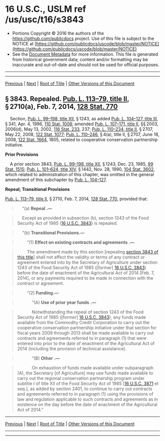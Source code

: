 ---
---

# 16 U.S.C., USLM ref /us/usc/t16/s3843

* Portions Copyright © 2016 the authors of the https://github.com/publicdocs project.
  Use of this file is subject to the NOTICE at [https://github.com/publicdocs/uscode/blob/master/NOTICE](https://github.com/publicdocs/uscode/blob/master/NOTICE)
* See the [Document Metadata](././../../../../..//README.md) for more information.
  This file is generated from historical government data; content and/or formatting may be inaccurate and out-of-date and should not be used for official purposes.

----------
----------

[Previous](./../../../../..//us/usc/t16/ch58/schV/m__us_usc_t16_s3842.md) | [Next](./../../../../..//us/usc/t16/ch58/schV/m__us_usc_t16_s3844.md) | [Root of Title](./../../../../../) | [Other Versions of this Document](https://publicdocs.github.io/go/links?ns=uslm&ref=%2Fus%2Fusc%2Ft16%2Fs3843)

## § 3843. Repealed. [Pub. L. 113–79, title II][/us/pl/113/79/tII], § 2710(a), Feb. 7, 2014, [128 Stat. 770][/us/stat/128/770]

    Section, [Pub. L. 99–198, title XII][/us/pl/99/198/tXII], § 1243, as added [Pub. L. 104–127, title III][/us/pl/104/127/tIII], § 341, Apr. 4, 1996, [110 Stat. 1008][/us/stat/110/1008]; amended [Pub. L. 107–171, title II][/us/pl/107/171/tII], §§ 2003, 2006(d), May 13, 2002, [116 Stat. 233][/us/stat/116/233], 237; [Pub. L. 110–234, title II][/us/pl/110/234/tII], § 2707, May 22, 2008, [122 Stat. 1077][/us/stat/122/1077]; [Pub. L. 110–246][/us/pl/110/246], § 4(a), title II, § 2707, June 18, 2008, [122 Stat. 1664][/us/stat/122/1664], 1805, related to cooperative conservation partnership initiative.

 __Prior Provisions__ 

    A prior section 3843, [Pub. L. 99–198, title XII][/us/pl/99/198/tXII], § 1243, Dec. 23, 1985, [99 Stat. 1515][/us/stat/99/1515]; [Pub. L. 101–624, title XIV][/us/pl/101/624/tXIV], § 1442, Nov. 28, 1990, [104 Stat. 3602][/us/stat/104/3602], which related to administration of this chapter, was omitted in the general amendment of this subchapter by [Pub. L. 104–127][/us/pl/104/127].

 __Repeal; Transitional Provisions__ 

[Pub. L. 113–79, title II][/us/pl/113/79/tII], § 2710, Feb. 7, 2014, [128 Stat. 770][/us/stat/128/770], provided that:

>     “(a)  __Repeal__  __.—__ 

>     Except as provided in subsection (b), section 1243 of the Food Security Act of 1985 ([16 U.S.C. 3843][/us/usc/t16/s3843]) is repealed.

>     “(b) __Transitional Provisions.—__ 

>         “(1)  __Effect on existing contracts and agreements__  __.—__ 

>         The amendment made by this section \[repealing [section 3843 of this title][/us/usc/t16/s3843]\] shall not affect the validity or terms of any contract or agreement entered into by the Secretary of Agriculture under section 1243 of the Food Security Act of 1985 (\[former\] [16 U.S.C. 3843][/us/usc/t16/s3843]) before the date of enactment of the Agricultural Act of 2014 \[Feb. 7, 2014\], or any payments required to be made in connection with the contract or agreement.

>         “(2) __Funding.—__ 

>             “(A)  __Use of prior year funds__  __.—__ 

>             Notwithstanding the repeal of section 1243 of the Food Security Act of 1985 (\[former\] [16 U.S.C. 3843][/us/usc/t16/s3843]), any funds made available from the Commodity Credit Corporation to carry out the cooperative conservation partnership initiative under that section for fiscal years 2009 through 2013 shall be made available to carry out contracts and agreements referred to in paragraph (1) that were entered into prior to the date of enactment of the Agricultural Act of 2014 (including the provision of technical assistance).

>             “(B)  __Other__  __.—__ 

>             On exhaustion of funds made available under subparagraph (A), the Secretary \[of Agriculture\] may use funds made available to carry out the regional conservation partnership program under subtitle I of title XII of the Food Security Act of 1985 \[[16 U.S.C. 3871][/us/usc/t16/s3871] et seq.\], as added by section 2401, to continue to carry out contracts and agreements referred to in paragraph (1) using the provisions of law and regulation applicable to such contracts and agreements as in existence on the day before the date of enactment of the Agricultural Act of 2014.”

----------

[Previous](./../../../../..//us/usc/t16/ch58/schV/m__us_usc_t16_s3842.md) | [Next](./../../../../..//us/usc/t16/ch58/schV/m__us_usc_t16_s3844.md) | [Root of Title](./../../../../../) | [Other Versions of this Document](https://publicdocs.github.io/go/links?ns=uslm&ref=%2Fus%2Fusc%2Ft16%2Fs3843)

----------
----------

[/us/pl/113/79/tII]: https://publicdocs.github.io/go/links?ns=uslm&ref=%2Fus%2Fpl%2F113%2F79%2FtII
[/us/stat/128/770]: https://publicdocs.github.io/go/links?ns=uslm&ref=%2Fus%2Fstat%2F128%2F770
[/us/pl/99/198/tXII]: https://publicdocs.github.io/go/links?ns=uslm&ref=%2Fus%2Fpl%2F99%2F198%2FtXII
[/us/pl/104/127/tIII]: https://publicdocs.github.io/go/links?ns=uslm&ref=%2Fus%2Fpl%2F104%2F127%2FtIII
[/us/stat/110/1008]: https://publicdocs.github.io/go/links?ns=uslm&ref=%2Fus%2Fstat%2F110%2F1008
[/us/pl/107/171/tII]: https://publicdocs.github.io/go/links?ns=uslm&ref=%2Fus%2Fpl%2F107%2F171%2FtII
[/us/stat/116/233]: https://publicdocs.github.io/go/links?ns=uslm&ref=%2Fus%2Fstat%2F116%2F233
[/us/pl/110/234/tII]: https://publicdocs.github.io/go/links?ns=uslm&ref=%2Fus%2Fpl%2F110%2F234%2FtII
[/us/stat/122/1077]: https://publicdocs.github.io/go/links?ns=uslm&ref=%2Fus%2Fstat%2F122%2F1077
[/us/pl/110/246]: https://publicdocs.github.io/go/links?ns=uslm&ref=%2Fus%2Fpl%2F110%2F246
[/us/stat/122/1664]: https://publicdocs.github.io/go/links?ns=uslm&ref=%2Fus%2Fstat%2F122%2F1664
[/us/pl/99/198/tXII]: https://publicdocs.github.io/go/links?ns=uslm&ref=%2Fus%2Fpl%2F99%2F198%2FtXII
[/us/stat/99/1515]: https://publicdocs.github.io/go/links?ns=uslm&ref=%2Fus%2Fstat%2F99%2F1515
[/us/pl/101/624/tXIV]: https://publicdocs.github.io/go/links?ns=uslm&ref=%2Fus%2Fpl%2F101%2F624%2FtXIV
[/us/stat/104/3602]: https://publicdocs.github.io/go/links?ns=uslm&ref=%2Fus%2Fstat%2F104%2F3602
[/us/pl/104/127]: https://publicdocs.github.io/go/links?ns=uslm&ref=%2Fus%2Fpl%2F104%2F127
[/us/pl/113/79/tII]: https://publicdocs.github.io/go/links?ns=uslm&ref=%2Fus%2Fpl%2F113%2F79%2FtII
[/us/stat/128/770]: https://publicdocs.github.io/go/links?ns=uslm&ref=%2Fus%2Fstat%2F128%2F770
[/us/usc/t16/s3843]: https://publicdocs.github.io/go/links?ns=uslm&ref=%2Fus%2Fusc%2Ft16%2Fs3843
[/us/usc/t16/s3843]: https://publicdocs.github.io/go/links?ns=uslm&ref=%2Fus%2Fusc%2Ft16%2Fs3843
[/us/usc/t16/s3843]: https://publicdocs.github.io/go/links?ns=uslm&ref=%2Fus%2Fusc%2Ft16%2Fs3843
[/us/usc/t16/s3843]: https://publicdocs.github.io/go/links?ns=uslm&ref=%2Fus%2Fusc%2Ft16%2Fs3843
[/us/usc/t16/s3871]: https://publicdocs.github.io/go/links?ns=uslm&ref=%2Fus%2Fusc%2Ft16%2Fs3871


